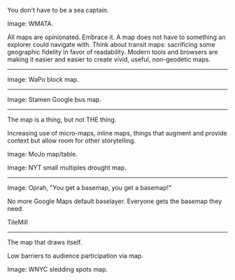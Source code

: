 You don't have to be a sea captain.

Image: WMATA.

All maps are opinionated. Embrace it. A map does not have to something an explorer could navigate with. Think about transit maps: sacrificing some geographic fidelity in favor of readability. Modern tools and browsers are making it easier and easier to create vivid, useful, non-geodetic maps.

---

Image: WaPo block map.

---

Image: Stamen Google bus map.

---

The map is a thing, but not THE thing.

Increasing use of micro-maps, inline maps, things that augment and provide context but allow room for other storytelling.

Image: MoJo map/table.

Image: NYT small multiples drought map.

---

Image: Oprah, "You get a basemap, you get a basemap!"

No more Google Maps default baselayer.  Everyone gets the basemap they need.

TileMill

---

The map that draws itself.

Low barriers to audience participation via map.

Image: WNYC sledding spots map.
